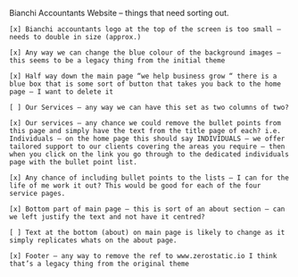 Bianchi Accountants Website – things that need sorting out.

    [x]	Bianchi accountants logo at the top of the screen is too small – needs to double in size (approx.)

    [x]	Any way we can change the blue colour of the background images – this seems to be a legacy thing from the initial theme

    [x]	Half way down the main page “we help business grow “ there is a blue box that is some sort of button that takes you back to the home page – I want to delete it

    [ ]	Our Services – any way we can have this set as two columns of two?

    [x]	Our services – any chance we could remove the bullet points from this page and simply have the text from the title page of each? i.e. Individuals – on the home page this should say INDIVIDUALS – we offer tailored support to our clients covering the areas you require – then when you click on the link you go through to the dedicated individuals page with the bullet point list.

    [x]	Any chance of including bullet points to the lists – I can for the life of me work it out? This would be good for each of the four service pages.

    [x]	Bottom part of main page – this is sort of an about section – can we left justify the text and not have it centred?

    [ ]	Text at the bottom (about) on main page is likely to change as it simply replicates whats on the about page.

    [x]	Footer – any way to remove the ref to www.zerostatic.io I think that’s a legacy thing from the original theme
